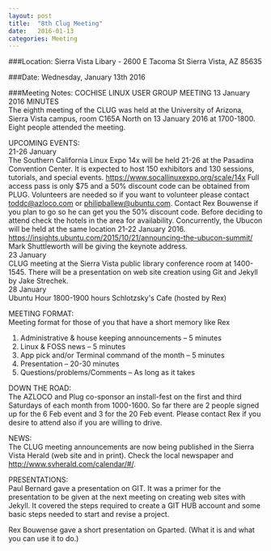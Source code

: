 ```yaml
---
layout: post
title:  "8th Clug Meeting"
date:   2016-01-13
categories: Meeting
---
```

###Location: Sierra Vista Libary - 2600 E Tacoma St Sierra Vista, AZ 85635

###Date: Wednesday, January 13th 2016

###Meeting Notes:
COCHISE LINUX USER GROUP MEETING 13 January 2016 MINUTES  
The eighth meeting of the CLUG was held at the University of Arizona, Sierra Vista campus, room C165A North on 13 January 2016 at 1700-1800.  Eight people attended the meeting.  
  
UPCOMING EVENTS:  
21-26 January  
The Southern California Linux Expo 14x will be held 21-26 at the Pasadina Convention Center. It is expected to host 150 exhibitors and 130 sessions, tutorials, and special events. https://www.socallinuxexpo.org/scale/14x Full access pass is only $75 and a 50% discount code can be obtained from PLUG. Volunteers are needed so if you want to volunteer please contact toddc@azloco.com or philipballew@ubuntu.com.  Contact Rex Bouwense if you plan to go so he can get you the 50% discount code.  Before deciding to attend check the hotels in the area for availability.
Concurrently, the Ubucon will be held at the same location 21-22 January 2016. https://insights.ubuntu.com/2015/10/21/announcing-the-ubucon-summit/ Mark Shuttleworth will be giving the keynote address.  
23 January  
CLUG meeting at the Sierra Vista public library conference room at 1400-1545.  There will be a presentation on web site creation using Git and Jekyll by Jake Strechek.  
28 January  
Ubuntu Hour 1800-1900 hours  Schlotzsky's Cafe (hosted by Rex)  
  
MEETING FORMAT:  
Meeting format for those of you that have a short memory like Rex  
1. Administrative & house keeping announcements – 5 minutes  
2. Linux & FOSS news – 5 minutes  
3. App pick and/or Terminal command of the month – 5 minutes  
4. Presentation – 20-30 minutes  
5. Questions/problems/Comments – As long as it takes  
  
DOWN THE ROAD:  
The AZLOCO and Plug co-sponsor an install-fest on the first and third Saturdays of each month from 1000-1600.  So far there are 2 people signed up for the 6 Feb event and 3 for the 20 Feb event.  Please contact Rex if you desire to attend also if you are willing to drive.  
  
NEWS:  
The CLUG meeting announcements are now being published in the Sierra Vista Herald (web site and in print).  Check the local newspaper and http://www.svherald.com/calendar/#/.  

PRESENTATIONS:  
Paul Bernard gave a presentation on GIT.  It was a primer for the presentation to be given at the next meeting on creating web sites with Jekyll. It covered the steps required to create a GIT HUB account and some basic steps needed to start and revise a project.  

Rex Bouwense gave a short presentation on Gparted. (What it is and what you can use it to do.)  
